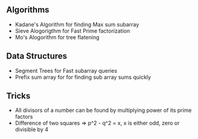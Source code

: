 ## Algorithms
* Kadane's Algorithm for finding Max sum subarray
* Sieve Alogorigthm for Fast Prime factorization
* Mo's Alogorithm for tree flatening

## Data Structures
* Segment Trees for Fast subarray queries
* Prefix sum array for for finding sub array sums quickly

## Tricks
* All divisors of a number can be found by multiplying power of its prime factors
* Difference of two squares => p^2 - q^2 = x, x is either odd, zero or divisible by 4
